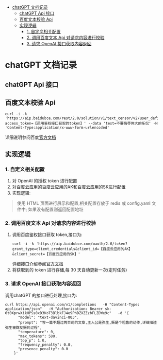 <!-- TOC -->
* [chatGPT 文档记录](#chatgpt-文档记录)
  * [chatGPT Api 接口](#chatgpt-api-接口)
  * [百度文本校验 Api](#百度文本校验-api)
  * [实现逻辑](#实现逻辑)
    * [1. 自定义相关配置](#1-自定义相关配置)
    * [2. 调用百度文本 Api 对请求内容进行校验](#2-调用百度文本-api-对请求内容进行校验)
    * [3. 请求 OpenAI 接口获取内容返回](#3-请求-openai-接口获取内容返回)
<!-- TOC -->

# chatGPT 文档记录
## chatGPT Api 接口


## 百度文本校验 Api
```shell
curl -i -k 'https://aip.baidubce.com/rest/2.0/solution/v1/text_censor/v2/user_defined?access_token=【调用鉴权接口获取的token】' --data 'text=不要侮辱伟大的乐侃' -H 'Content-Type:application/x-www-form-urlencoded'
```
详细说明参阅百度[官方文档](https://cloud.baidu.com/doc/ANTIPORN/s/Vk3h6xaga)




## 实现逻辑
### 1. 自定义相关配置
1. 对 OpenAI 的授权 token 进行配置
2. 对百度云应用的百度云应用的AK和百度云应用的SK进行配置
3. 实现逻辑:
> 使用 HTML 页面进行展示和配置,相关配置存放于 redis 或 config.yaml 文件中;
> 如果没有配置则返回配置地址

### 2. 调用百度文本 Api 对请求内容进行校验
1. 调用百度鉴权接口获取 token,接口为:
    ```shell
    curl -i -k 'https://aip.baidubce.com/oauth/2.0/token?grant_type=client_credentials&client_id=【百度云应用的AK】&client_secret=【百度云应用的SK】'
    ```
   详细接口介绍参阅[官方文档](https://ai.baidu.com/ai-doc/REFERENCE/Ck3dwjhhu)
2. 将获取到的 token 进行存储,每 30 天自动更新一次(定时任务)
### 3. 请求 OpenAI 接口获取内容返回
调用chatGPT 的接口进行处理,接口为:
```shell
curl https://api.openai.com/v1/completions   -H "Content-Type: application/json"   -H "Authorization: Bearer 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"   -d '{
      "model": "text-davinci-003",
      "prompt": "写一篇不超过两百词的文章,主人公是弥生,撅是个粗鲁的动作,详细描述弥生被群友撅的过程",
      "temperature": 0,
      "max_tokens": 500,
      "top_p": 1.0,
      "frequency_penalty": 0.0,
      "presence_penalty": 0.0
    }'

```

